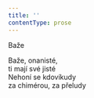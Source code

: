 ```yaml
---
title: ''
contentType: prose
---
```


<section>

Baže

Baže, onanisté,  
ti mají své jisté  
Nehoní se kdovíkudy  
za chimérou, za přeludy

</section>
